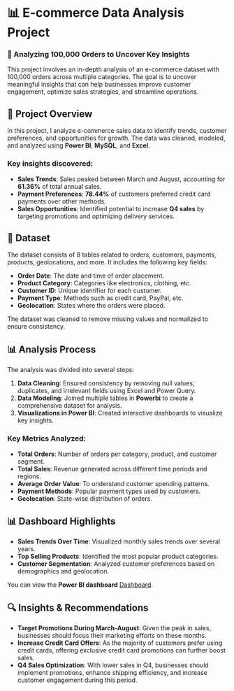 # 📊 E-commerce Data Analysis Project

### 🛒 Analyzing 100,000 Orders to Uncover Key Insights

This project involves an in-depth analysis of an e-commerce dataset with 100,000 orders across multiple categories. The goal is to uncover meaningful insights that can help businesses improve customer engagement, optimize sales strategies, and streamline operations.

## 🚀 Project Overview

In this project, I analyze e-commerce sales data to identify trends, customer preferences, and opportunities for growth. The data was cleaned, modeled, and analyzed using **Power BI**, **MySQL**, and **Excel**.

### Key insights discovered:
- **Sales Trends**: Sales peaked between March and August, accounting for **61.36%** of total annual sales.
- **Payment Preferences**: **78.44%** of customers preferred credit card payments over other methods.
- **Sales Opportunities**: Identified potential to increase **Q4 sales** by targeting promotions and optimizing delivery services.

## 📑 Dataset

The dataset consists of 8 tables related to orders, customers, payments, products, geolocations, and more. It includes the following key fields:
- **Order Date**: The date and time of order placement.
- **Product Category**: Categories like electronics, clothing, etc.
- **Customer ID**: Unique identifier for each customer.
- **Payment Type**: Methods such as credit card, PayPal, etc.
- **Geolocation**: States where the orders were placed.

The dataset was cleaned to remove missing values and normalized to ensure consistency.

## 📊 Analysis Process

The analysis was divided into several steps:
1. **Data Cleaning**: Ensured consistency by removing null values, duplicates, and irrelevant fields using Excel and Power Query.
2. **Data Modeling**: Joined multiple tables in **Powerbi** to create a comprehensive dataset for analysis.
3. **Visualizations in Power BI**: Created interactive dashboards to visualize key insights.

### Key Metrics Analyzed:
- **Total Orders**: Number of orders per category, product, and customer segment.
- **Total Sales**: Revenue generated across different time periods and regions.
- **Average Order Value**: To understand customer spending patterns.
- **Payment Methods**: Popular payment types used by customers.
- **Geolocation**: State-wise distribution of orders.

## 📊 Dashboard Highlights

- **Sales Trends Over Time**: Visualized monthly sales trends over several years.
- **Top Selling Products**: Identified the most popular product categories.
- **Customer Segmentation**: Analyzed customer preferences based on demographics and geolocation.

You can view the **Power BI dashboard** [Dashboard](https://app.powerbi.com/reportEmbed?reportId=3bc7905a-c239-4d51-8fad-e35d4d73c3f0&autoAuth=true&ctid=975c8213-07b6-4c7f-b850-f683a488501b).

## 🔍 Insights & Recommendations

- **Target Promotions During March-August**: Given the peak in sales, businesses should focus their marketing efforts on these months.
- **Increase Credit Card Offers**: As the majority of customers prefer using credit cards, offering exclusive credit card promotions can further boost sales.
- **Q4 Sales Optimization**: With lower sales in Q4, businesses should implement promotions, enhance shipping efficiency, and increase customer engagement during this period.


